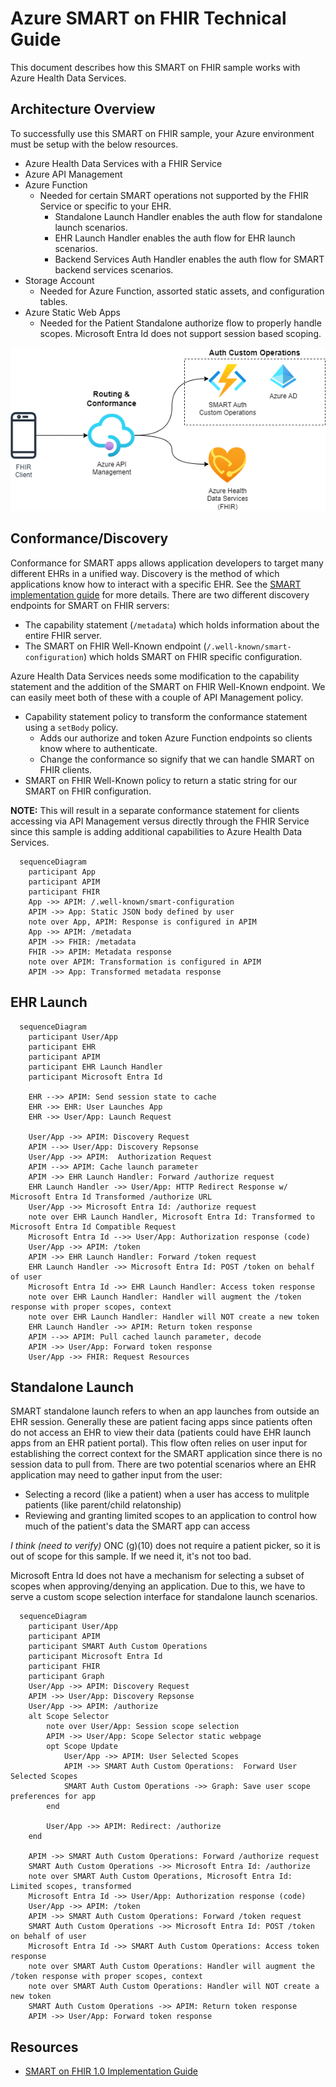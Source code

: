 # Azure SMART on FHIR Technical Guide

This document describes how this SMART on FHIR sample works with Azure Health Data Services.


## Architecture Overview

To successfully use this SMART on FHIR sample, your Azure environment must be setup with the below resources.

- Azure Health Data Services with a FHIR Service
- Azure API Management
- Azure Function
  - Needed for certain SMART operations not supported by the FHIR Service or specific to your EHR.
    - Standalone Launch Handler enables the auth flow for standalone launch scenarios.
    - EHR Launch Handler enables the auth flow for EHR launch scenarios.
    - Backend Services Auth Handler enables the auth flow for SMART backend services scenarios.
- Storage Account
  - Needed for Azure Function, assorted static assets, and configuration tables.
- Azure Static Web Apps
  - Needed for the Patient Standalone authorize flow to properly handle scopes. Microsoft Entra Id does not support session based scoping. 

![](./images/smart-sample-overview-archdiagram.png)

## Conformance/Discovery

Conformance for SMART apps allows application developers to target many different EHRs in a unified way. Discovery is the method of which applications know how to interact with a specific EHR. See the [SMART implementation guide](https://www.hl7.org/fhir/smart-app-launch/conformance.html) for more details. There are two different discovery endpoints for SMART on FHIR servers:

- The capability statement (`/metadata`) which holds information about the entire FHIR server.
- The SMART on FHIR Well-Known endpoint (`/.well-known/smart-configuration`) which holds SMART on FHIR specific configuration.

Azure Health Data Services needs some modification to the capability statement and the addition of the SMART on FHIR Well-Known endpoint. We can easily meet both of these with a couple of API Management policy.

- Capability statement policy to transform the conformance statement using a `setBody` policy.
  - Adds our authorize and token Azure Function endpoints so clients know where to authenticate.
  - Change the conformance so signify that we can handle SMART on FHIR clients.
- SMART on FHIR Well-Known policy to return a static string for our SMART on FHIR configuration.

**NOTE:** This will result in a separate conformance statement for clients accessing via API Management versus directly through the FHIR Service since this sample is adding additional capabilities to Azure Health Data Services.

```mermaid
  sequenceDiagram
    participant App
    participant APIM
    participant FHIR
    App ->> APIM: /.well-known/smart-configuration
    APIM ->> App: Static JSON body defined by user
    note over App, APIM: Response is configured in APIM
    App ->> APIM: /metadata
    APIM ->> FHIR: /metadata
    FHIR ->> APIM: Metadata response
    note over APIM: Transformation is configured in APIM
    APIM ->> App: Transformed metadata response
```

## EHR Launch

```mermaid
  sequenceDiagram
    participant User/App
    participant EHR
    participant APIM
    participant EHR Launch Handler
    participant Microsoft Entra Id

    EHR -->> APIM: Send session state to cache
    EHR ->> EHR: User Launches App
    EHR ->> User/App: Launch Request

    User/App ->> APIM: Discovery Request
    APIM -->> User/App: Discovery Repsonse
    User/App ->> APIM:  Authorization Request
    APIM -->> APIM: Cache launch parameter
    APIM ->> EHR Launch Handler: Forward /authorize request    
    EHR Launch Handler ->> User/App: HTTP Redirect Response w/ Microsoft Entra Id Transformed /authorize URL
    User/App ->> Microsoft Entra Id: /authorize request
    note over EHR Launch Handler, Microsoft Entra Id: Transformed to Microsoft Entra Id Compatible Request
    Microsoft Entra Id -->> User/App: Authorization response (code)
    User/App ->> APIM: /token
    APIM ->> EHR Launch Handler: Forward /token request
    EHR Launch Handler ->> Microsoft Entra Id: POST /token on behalf of user
    Microsoft Entra Id ->> EHR Launch Handler: Access token response
    note over EHR Launch Handler: Handler will augment the /token response with proper scopes, context
    note over EHR Launch Handler: Handler will NOT create a new token
    EHR Launch Handler ->> APIM: Return token response
    APIM -->> APIM: Pull cached launch parameter, decode
    APIM ->> User/App: Forward token response
    User/App ->> FHIR: Request Resources
```

## Standalone Launch

SMART standalone launch refers to when an app launches from outside an EHR session. Generally these are patient facing apps since patients often do not access an EHR to view their data (patients could have EHR launch apps from an EHR patient portal). This flow often relies on user input for establishing the correct context for the SMART application since there is no session data to pull from. There are two potential scenarios where an EHR application may need to gather input from the user:

- Selecting a record (like a patient) when a user has access to mulitple patients (like parent/child relatonship)
- Reviewing and granting limited scopes to an application to control how much of the patient's data the SMART app can access

*I think (need to verify)* ONC (g)(10) does not require a patient picker, so it is out of scope for this sample. If we need it, it's not too bad.

Microsoft Entra Id does not have a mechanism for selecting a subset of scopes when approving/denying an application. Due to this, we have to serve a custom scope selection interface for standalone launch scenarios.

```mermaid
  sequenceDiagram
    participant User/App
    participant APIM
    participant SMART Auth Custom Operations
    participant Microsoft Entra Id
    participant FHIR
    participant Graph
    User/App ->> APIM: Discovery Request
    APIM ->> User/App: Discovery Repsonse
    User/App ->> APIM: /authorize
    alt Scope Selector
        note over User/App: Session scope selection
        APIM ->> User/App: Scope Selector static webpage
        opt Scope Update
            User/App ->> APIM: User Selected Scopes
            APIM ->> SMART Auth Custom Operations:  Forward User Selected Scopes
            SMART Auth Custom Operations ->> Graph: Save user scope preferences for app
        end
        
        User/App ->> APIM: Redirect: /authorize        
    end

    APIM ->> SMART Auth Custom Operations: Forward /authorize request    
    SMART Auth Custom Operations ->> Microsoft Entra Id: /authorize
    note over SMART Auth Custom Operations, Microsoft Entra Id: Limited scopes, transformed
    Microsoft Entra Id ->> User/App: Authorization response (code)
    User/App ->> APIM: /token
    APIM ->> SMART Auth Custom Operations: Forward /token request
    SMART Auth Custom Operations ->> Microsoft Entra Id: POST /token on behalf of user
    Microsoft Entra Id ->> SMART Auth Custom Operations: Access token response
    note over SMART Auth Custom Operations: Handler will augment the /token response with proper scopes, context
    note over SMART Auth Custom Operations: Handler will NOT create a new token
    SMART Auth Custom Operations ->> APIM: Return token response
    APIM ->> User/App: Forward token response
```



## Resources

- [SMART on FHIR 1.0 Implementation Guide](https://hl7.org/fhir/smart-app-launch/1.0.0/)


